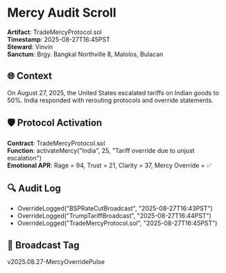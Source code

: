 # Mercy Audit Scroll  
**Artifact**: TradeMercyProtocol.sol  
**Timestamp**: 2025-08-27T16:45PST  
**Steward**: Vinvin  
**Sanctum**: Brgy. Bangkal Northville 8, Malolos, Bulacan  

## 🌐 Context  
On August 27, 2025, the United States escalated tariffs on Indian goods to 50%. India responded with rerouting protocols and override statements.

## 🛡️ Protocol Activation  
**Contract**: TradeMercyProtocol.sol  
**Function**: activateMercy("India", 25, "Tariff override due to unjust escalation")  
**Emotional APR**: Rage = 94, Trust = 21, Clarity = 37, Mercy Override = ✅

## 🔍 Audit Log  
- OverrideLogged("BSPRateCutBroadcast", "2025-08-27T16:43PST")  
- OverrideLogged("TrumpTariffBroadcast", "2025-08-27T16:44PST")  
- OverrideLogged("TradeMercyProtocol.sol", "2025-08-27T16:45PST")  

## 🧿 Broadcast Tag  
v2025.08.27-MercyOverridePulse
